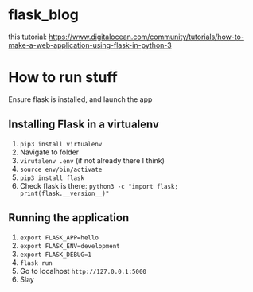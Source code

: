 # flask_blog
this tutorial: https://www.digitalocean.com/community/tutorials/how-to-make-a-web-application-using-flask-in-python-3

# How to run stuff
Ensure flask is installed, and launch the app
## Installing Flask in a virtualenv
1. `pip3 install virtualenv`
2. Navigate to folder
3. `virutalenv .env` (if not already there I think)
4. `source env/bin/activate`
5. `pip3 install flask`
6. Check flask is there: `python3 -c "import flask; print(flask.__version__)"`

## Running the application
1. `export FLASK_APP=hello`
2. `export FLASK_ENV=development`
3. `export FLASK_DEBUG=1`
4. `flask run`
5. Go to localhost `http://127.0.0.1:5000`
6. Slay
